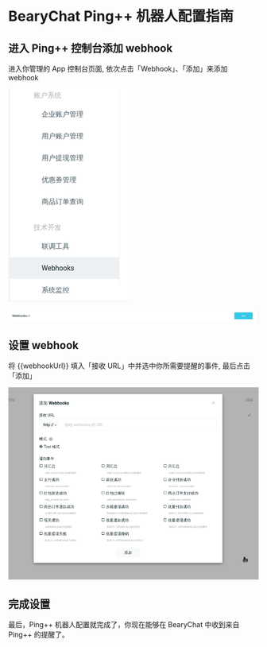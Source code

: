 # BearyChat Ping++ 机器人配置指南

## 进入 Ping++ 控制台添加 webhook

进入你管理的 App 控制台页面, 依次点击「Webhook」、「添加」来添加 webhook

![](/tutorials/image/pingxx_add_webhook1.png)

![](/tutorials/image/pingxx_add_webhook2.png)

## 设置 webhook

将 {{webhookUrl}} 填入「接收 URL」中并选中你所需要提醒的事件, 最后点击「添加」

![](/tutorials/image/pingxx_webhook_url.png)

## 完成设置

最后，Ping++ 机器人配置就完成了，你现在能够在 BearyChat 中收到来自 Ping++ 的提醒了。
